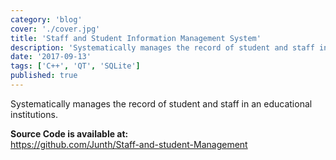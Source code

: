 ```yaml
---
category: 'blog'
cover: './cover.jpg'
title: 'Staff and Student Information Management System'
description: 'Systematically manages the record of student and staff in an educational institutions.'
date: '2017-09-13'
tags: ['C++', 'QT', 'SQLite']
published: true
---
```


Systematically manages the record of student and staff in an educational institutions.

**Source Code is available at:**<br>
https://github.com/Junth/Staff-and-student-Management
